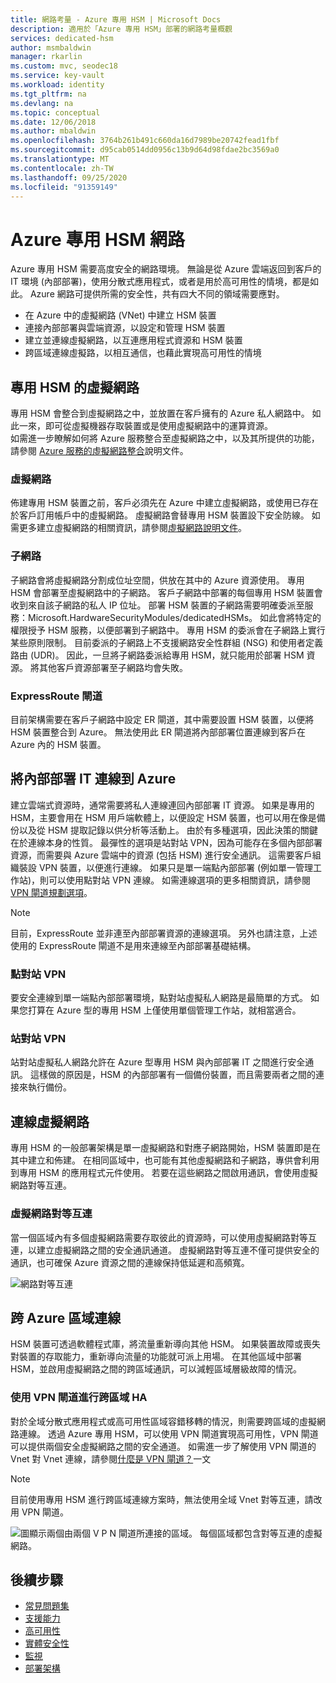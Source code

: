 ```yaml
---
title: 網路考量 - Azure 專用 HSM | Microsoft Docs
description: 適用於「Azure 專用 HSM」部署的網路考量概觀
services: dedicated-hsm
author: msmbaldwin
manager: rkarlin
ms.custom: mvc, seodec18
ms.service: key-vault
ms.workload: identity
ms.tgt_pltfrm: na
ms.devlang: na
ms.topic: conceptual
ms.date: 12/06/2018
ms.author: mbaldwin
ms.openlocfilehash: 3764b261b491c660da16d7989be20742fead1fbf
ms.sourcegitcommit: d95cab0514dd0956c13b9d64d98fdae2bc3569a0
ms.translationtype: MT
ms.contentlocale: zh-TW
ms.lasthandoff: 09/25/2020
ms.locfileid: "91359149"
---
```

# <a name="azure-dedicated-hsm-networking"></a>Azure 專用 HSM 網路

Azure 專用 HSM 需要高度安全的網路環境。 無論是從 Azure 雲端返回到客戶的 IT 環境 (內部部署)，使用分散式應用程式，或者是用於高可用性的情境，都是如此。 Azure 網路可提供所需的安全性，共有四大不同的領域需要應對。

- 在 Azure 中的虛擬網路 (VNet) 中建立 HSM 裝置
- 連接內部部署與雲端資源，以設定和管理 HSM 裝置
- 建立並連線虛擬網路，以互連應用程式資源和 HSM 裝置
- 跨區域連線虛擬路，以相互通信，也藉此實現高可用性的情境

## <a name="virtual-network-for-your-dedicated-hsms"></a>專用 HSM 的虛擬網路

專用 HSM 會整合到虛擬網路之中，並放置在客戶擁有的 Azure 私人網路中。 如此一來，即可從虛擬機器存取裝置或是使用虛擬網路中的運算資源。  
如需進一步瞭解如何將 Azure 服務整合至虛擬網路之中，以及其所提供的功能，請參閱 [Azure 服務的虛擬網路整合](../virtual-network/virtual-network-for-azure-services.md)說明文件。

### <a name="virtual-networks"></a>虛擬網路

佈建專用 HSM 裝置之前，客戶必須先在 Azure 中建立虛擬網路，或使用已存在於客戶訂用帳戶中的虛擬網路。 虛擬網路會替專用 HSM 裝置設下安全防線。 如需更多建立虛擬網路的相關資訊，請參閱[虛擬網路說明文件](../virtual-network/virtual-networks-overview.md)。

### <a name="subnets"></a>子網路

子網路會將虛擬網路分割成位址空間，供放在其中的 Azure 資源使用。 專用 HSM 會部署至虛擬網路中的子網路。 客戶子網路中部署的每個專用 HSM 裝置會收到來自該子網路的私人 IP 位址。 部署 HSM 裝置的子網路需要明確委派至服務：Microsoft.HardwareSecurityModules/dedicatedHSMs。 如此會將特定的權限授予 HSM 服務，以便部署到子網路中。 專用 HSM 的委派會在子網路上實行某些原則限制。 目前委派的子網路上不支援網路安全性群組 (NSG) 和使用者定義路由 (UDR)。 因此，一旦將子網路委派給專用 HSM，就只能用於部署 HSM 資源。 將其他客戶資源部署至子網路均會失敗。


### <a name="expressroute-gateway"></a>ExpressRoute 閘道

目前架構需要在客戶子網路中設定 ER 閘道，其中需要設置 HSM 裝置，以便將 HSM 裝置整合到 Azure。 無法使用此 ER 閘道將內部部署位置連線到客戶在 Azure 內的 HSM 裝置。

## <a name="connecting-your-on-premises-it-to-azure"></a>將內部部署 IT 連線到 Azure

建立雲端式資源時，通常需要將私人連線連回內部部署 IT 資源。 如果是專用的 HSM，主要會用在 HSM 用戶端軟體上，以便設定 HSM 裝置，也可以用在像是備份以及從 HSM 提取記錄以供分析等活動上。 由於有多種選項，因此決策的關鍵在於連線本身的性質。  最彈性的選項是站對站 VPN，因為可能存在多個內部部署資源，而需要與 Azure 雲端中的資源 (包括 HSM) 進行安全通訊。 這需要客戶組織裝設 VPN 裝置，以便進行連線。 如果只是單一端點內部部署 (例如單一管理工作站)，則可以使用點對站 VPN 連線。
如需連線選項的更多相關資訊，請參閱 [VPN 閘道規劃選項](../vpn-gateway/vpn-gateway-about-vpngateways.md?toc=%2fazure%2fvirtual-network%2ftoc.json#planningtable)。

> [!NOTE]
> 目前，ExpressRoute 並非連至內部部署資源的連線選項。 另外也請注意，上述使用的 ExpressRoute 閘道不是用來連線至內部部署基礎結構。

### <a name="point-to-site-vpn"></a>點對站 VPN

要安全連線到單一端點內部部署環境，點對站虛擬私人網路是最簡單的方式。 如果您打算在 Azure 型的專用 HSM 上僅使用單個管理工作站，就相當適合。

### <a name="site-to-site-vpn"></a>站對站 VPN

站對站虛擬私人網路允許在 Azure 型專用 HSM 與內部部署 IT 之間進行安全通訊。 這樣做的原因是，HSM 的內部部署有一個備份裝置，而且需要兩者之間的連接來執行備份。

## <a name="connecting-virtual-networks"></a>連線虛擬網路

專用 HSM 的一般部署架構是單一虛擬網路和對應子網路開始，HSM 裝置即是在其中建立和佈建。 在相同區域中，也可能有其他虛擬網路和子網路，專供會利用到專用 HSM 的應用程式元件使用。 若要在這些網路之間啟用通訊，會使用虛擬網路對等互連。

### <a name="virtual-network-peering"></a>虛擬網路對等互連

當一個區域內有多個虛擬網路需要存取彼此的資源時，可以使用虛擬網路對等互連，以建立虛擬網路之間的安全通訊通道。  虛擬網路對等互連不僅可提供安全的通訊，也可確保 Azure 資源之間的連線保持低延遲和高頻寬。

![網路對等互連](media/networking/peering.png)

## <a name="connecting-across-azure-regions"></a>跨 Azure 區域連線

HSM 裝置可透過軟體程式庫，將流量重新導向其他 HSM。 如果裝置故障或喪失對裝置的存取能力，重新導向流量的功能就可派上用場。 在其他區域中部署 HSM，並啟用虛擬網路之間的跨區域通訊，可以減輕區域層級故障的情況。

### <a name="cross-region-ha-using-vpn-gateway"></a>使用 VPN 閘道進行跨區域 HA

對於全域分散式應用程式或高可用性區域容錯移轉的情況，則需要跨區域的虛擬網路連線。 透過 Azure 專用 HSM，可以使用 VPN 閘道實現高可用性，VPN 閘道可以提供兩個安全虛擬網路之間的安全通道。 如需進一步了解使用 VPN 閘道的 Vnet 對 Vnet 連線，請參閱[什麼是 VPN 閘道？](../vpn-gateway/design.md#V2V)一文

> [!NOTE]
> 目前使用專用 HSM 進行跨區域連線方案時，無法使用全域 Vnet 對等互連，請改用 VPN 閘道。 

![圖顯示兩個由兩個 V P N 閘道所連接的區域。 每個區域都包含對等互連的虛擬網路。](media/networking/global-vnet.png)

## <a name="next-steps"></a>後續步驟

- [常見問題集](faq.md)
- [支援能力](supportability.md)
- [高可用性](high-availability.md)
- [實體安全性](physical-security.md)
- [監視](monitoring.md)
- [部署架構](deployment-architecture.md)